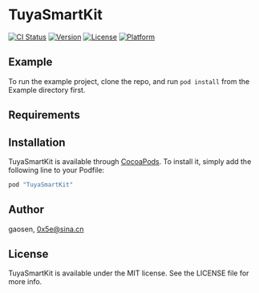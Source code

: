# TuyaSmartKit

[![CI Status](http://img.shields.io/travis/gaosen/TuyaSmartKit.svg?style=flat)](https://travis-ci.org/gaosen/TuyaSmartKit)
[![Version](https://img.shields.io/cocoapods/v/TuyaSmartKit.svg?style=flat)](http://cocoapods.org/pods/TuyaSmartKit)
[![License](https://img.shields.io/cocoapods/l/TuyaSmartKit.svg?style=flat)](http://cocoapods.org/pods/TuyaSmartKit)
[![Platform](https://img.shields.io/cocoapods/p/TuyaSmartKit.svg?style=flat)](http://cocoapods.org/pods/TuyaSmartKit)

## Example

To run the example project, clone the repo, and run `pod install` from the Example directory first.

## Requirements

## Installation

TuyaSmartKit is available through [CocoaPods](http://cocoapods.org). To install
it, simply add the following line to your Podfile:

```ruby
pod "TuyaSmartKit"
```

## Author

gaosen, 0x5e@sina.cn

## License

TuyaSmartKit is available under the MIT license. See the LICENSE file for more info.
